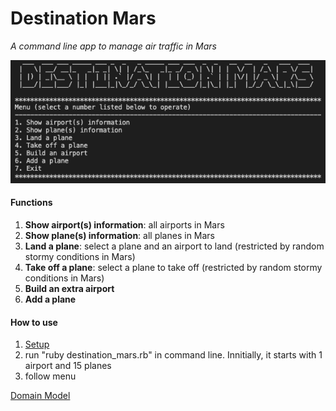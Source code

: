 # Destination Mars

*A command line app to manage air traffic in Mars*

![app](docs/app.png)

#### Functions

1. **Show airport(s) information**: all airports in Mars
2. **Show plane(s) information**: all planes in Mars
3. **Land a plane**: select a plane and an airport to land (restricted by random stormy conditions in Mars)
4. **Take off a plane**: select a plane to take off (restricted by random stormy conditions in Mars)
5. **Build an extra airport**
6. **Add a plane**


#### How to use

1. [Setup](docs/setup.md)
2. run "ruby destination_mars.rb" in command line. Innitially, it starts with 1 airport and 15 planes
3. follow menu

[Domain Model](domain_model.md)